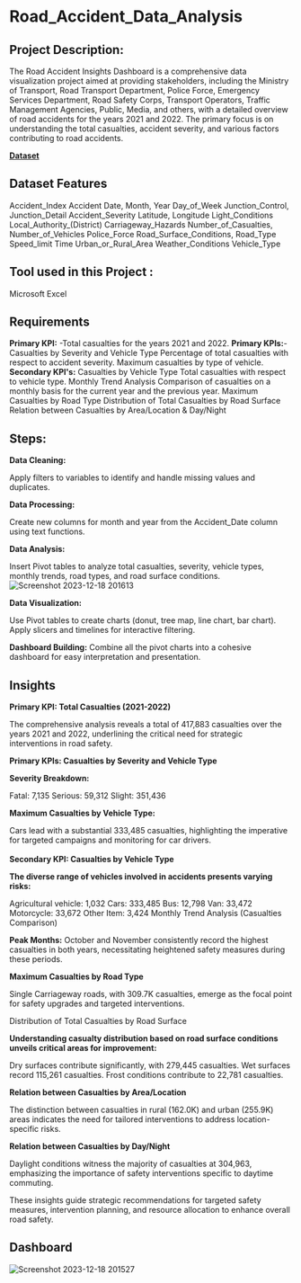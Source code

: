 # Road_Accident_Data_Analysis

<h2><b>Project Description:</b></h2>
The Road Accident Insights Dashboard is a comprehensive data visualization project aimed at providing stakeholders, including the Ministry of Transport, Road Transport Department, Police Force, Emergency Services Department, Road Safety Corps, Transport Operators, Traffic Management Agencies, Public, Media, and others, with a detailed overview of road accidents for the years 2021 and 2022. The primary focus is on understanding the total casualties, accident severity, and various factors contributing to road accidents.


**[Dataset](https://drive.google.com/file/d/1R_uaoZL18nRbqC_MULVne90h3SdRbAyn/view)**

<h2><b>Dataset Features</b></h2>

Accident_Index
Accident Date, Month, Year
Day_of_Week
Junction_Control, Junction_Detail
Accident_Severity
Latitude, Longitude
Light_Conditions
Local_Authority_(District)
Carriageway_Hazards
Number_of_Casualties, Number_of_Vehicles
Police_Force
Road_Surface_Conditions, Road_Type
Speed_limit
Time
Urban_or_Rural_Area
Weather_Conditions
Vehicle_Type
<h2><b>Tool used in this Project : </b></h2>  Microsoft Excel

<h2><b>Requirements</b></h2>

**Primary KPI:** -Total casualties for the years 2021 and 2022.
**Primary KPIs:**-Casualties by Severity and Vehicle Type
                  Percentage of total casualties with respect to accident severity.
                  Maximum casualties by type of vehicle.
**Secondary KPI's:** 
                  Casualties by Vehicle Type
                  Total casualties with respect to vehicle type.
                  Monthly Trend Analysis
                  Comparison of casualties on a monthly basis for the current year and the previous year.
                  Maximum Casualties by Road Type
                  Distribution of Total Casualties by Road Surface
                  Relation between Casualties by Area/Location & Day/Night

<h2><b>Steps:</b></h2>

**Data Cleaning:**

  Apply filters to variables to identify and handle missing values and duplicates.
  
**Data Processing:**

  Create new columns for month and year from the Accident_Date column using text functions.
  
**Data Analysis:**

  Insert Pivot tables to analyze total casualties, severity, vehicle types, monthly trends, road types, and road surface conditions.
  ![Screenshot 2023-12-18 201613](https://github.com/SUSMIRICHAD/Road_Accident_Data_Analysis/assets/146381149/85025c6c-8011-42c3-87c0-09f8f658bc42)

**Data Visualization:**

  Use Pivot tables to create charts (donut, tree map, line chart, bar chart).
  Apply slicers and timelines for interactive filtering.
  
**Dashboard Building:**
  Combine all the pivot charts into a cohesive dashboard for easy interpretation and presentation.
  
<h2><b>Insights</b></h2>

**Primary KPI: Total Casualties (2021-2022)**

The comprehensive analysis reveals a total of 417,883 casualties over the years 2021 and 2022, underlining the critical need for strategic interventions in road safety.

**Primary KPIs: Casualties by Severity and Vehicle Type**

**Severity Breakdown:**

Fatal: 7,135
Serious: 59,312
Slight: 351,436

**Maximum Casualties by Vehicle Type:**

Cars lead with a substantial 333,485 casualties, highlighting the imperative for targeted campaigns and monitoring for car drivers.<br><br>
**Secondary KPI: Casualties by Vehicle Type**

**The diverse range of vehicles involved in accidents presents varying risks:**

Agricultural vehicle: 1,032
Cars: 333,485
Bus: 12,798
Van: 33,472
Motorcycle: 33,672
Other Item: 3,424
Monthly Trend Analysis (Casualties Comparison)

**Peak Months:** October and November consistently record the highest casualties in both years, necessitating heightened safety measures during these periods.

**Maximum Casualties by Road Type**

Single Carriageway roads, with 309.7K casualties, emerge as the focal point for safety upgrades and targeted interventions.

Distribution of Total Casualties by Road Surface

**Understanding casualty distribution based on road surface conditions unveils critical areas for improvement:**

Dry surfaces contribute significantly, with 279,445 casualties.
Wet surfaces record 115,261 casualties.
Frost conditions contribute to 22,781 casualties.

**Relation between Casualties by Area/Location**

The distinction between casualties in rural (162.0K) and urban (255.9K) areas indicates the need for tailored interventions to address location-specific risks.

**Relation between Casualties by Day/Night**

Daylight conditions witness the majority of casualties at 304,963, emphasizing the importance of safety interventions specific to daytime commuting.

These insights guide strategic recommendations for targeted safety measures, intervention planning, and resource allocation to enhance overall road safety.

<h2><b>Dashboard</b></h2>

![Screenshot 2023-12-18 201527](https://github.com/SUSMIRICHAD/Road_Accident_Data_Analysis/assets/146381149/c8f3e071-9943-4155-a75b-d1cad2d51c37)
